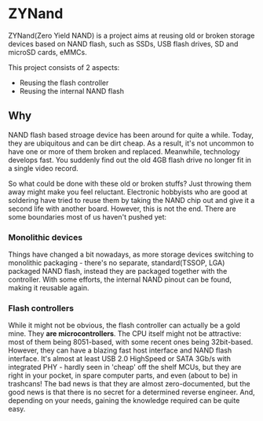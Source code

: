 # ZYNand
ZYNand(Zero Yield NAND) is a project aims at reusing old or broken storage devices based on NAND flash, such as SSDs, USB flash drives, SD and microSD cards, eMMCs.

This project consists of 2 aspects:
- Reusing the flash controller
- Reusing the internal NAND flash

## Why
NAND flash based stroage device has been around for quite a while. Today, they are ubiquitous and can be dirt cheap. As a result, it's not uncommon to have one or more of them broken and replaced. Meanwhile, technology develops fast. You suddenly find out the old 4GB flash drive no longer fit in a single video record.  

So what could be done with these old or broken stuffs? Just throwing them away might make you feel reluctant. Electronic hobbyists who are good at soldering have tried to reuse them by taking the NAND chip out and give it a second life with another board. However, this is not the end. There are some boundaries most of us haven't pushed yet:

### Monolithic devices
Things have changed a bit nowadays, as more storage devices switching to monolithic packaging - there's no separate, standard(TSSOP, LGA) packaged NAND flash, instead they are packaged together with the controller. With some efforts, the internal NAND pinout can be found, making it reusable again. 

### Flash controllers
While it might not be obvious, the flash controller can actually be a gold mine. They **are microcontrollers**. The CPU itself might not be attractive: most of them being 8051-based, with some recent ones being 32bit-based. However, they can have a blazing fast host interface and NAND flash interface. It's almost at least USB 2.0 HighSpeed or SATA 3Gb/s with integrated PHY - hardly seen in 'cheap' off the shelf MCUs, but they are right in your pocket, in spare computer parts, and even (about to be) in trashcans! The bad news is that they are almost zero-documented, but the good news is that there is no secret for a determined reverse engineer. And, depending on your needs, gaining the knowledge required can be quite easy.

